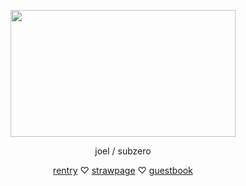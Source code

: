 <p align="center">
  <img width="360" height="203" src="https://i.imgur.com/9WZmeLx.gif">
</p>

<p align="center">
  joel / subzero
  </p>
  <p align="center">
    <a href="https://rentry.co/BILLYLOOMlS">rentry</a> ♡ <a href="https://joel.straw.page/">strawpage</a> ♡ <a href="https://joel.123guestbook.com/">guestbook</a> 


